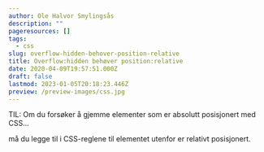 ```yaml
---
author: Ole Halvor Smylingsås
description: ""
pageresources: []
tags:
  - css
slug: overflow-hidden-behover-position-relative
title: Overflow:hidden behøver position:relative
date: 2020-04-09T19:57:51.000Z
draft: false
lastmod: 2023-01-05T20:18:23.446Z
preview: /preview-images/css.jpg
---
```


TIL: Om du forsøker å gjemme elementer som er absolutt posisjonert med CSS... 
<!--more-->

må du legge til i CSS-reglene til elementet utenfor er relativt posisjonert.
